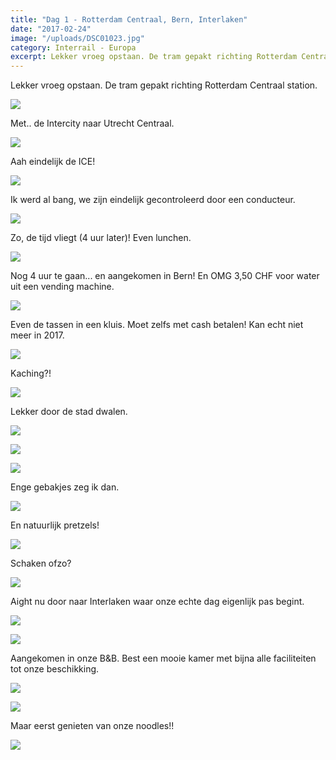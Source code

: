 ```yaml
---
title: "Dag 1 - Rotterdam Centraal, Bern, Interlaken"
date: "2017-02-24"
image: "/uploads/DSC01023.jpg"
category: Interrail - Europa
excerpt: Lekker vroeg opstaan. De tram gepakt richting Rotterdam Centraal station...
---
```


Lekker vroeg opstaan. De tram gepakt richting Rotterdam Centraal station.

![](/uploads/20170224_065715-700x394.jpg)

Met.. de Intercity naar Utrecht Centraal.

![](/uploads/DSC00946-700x394.jpg)

Aah eindelijk de ICE!

![](/uploads/DSC00950-700x394.jpg)

Ik werd al bang, we zijn eindelijk gecontroleerd door een conducteur.

![](/uploads/DSC00954-700x394.jpg)

Zo, de tijd vliegt (4 uur later)! Even lunchen.

![](/uploads/DSC00957-700x394.jpg)

Nog 4 uur te gaan... en aangekomen in Bern! En OMG 3,50 CHF voor water uit een vending machine.

![](/uploads/DSC00977-700x394.jpg)

Even de tassen in een kluis. Moet zelfs met cash betalen! Kan echt niet meer in 2017.

![](/uploads/DSC00979-700x394.jpg)

Kaching?!

![](/uploads/DSC00980-700x394.jpg)

Lekker door de stad dwalen.

![](/uploads/DSC00993-700x394.jpg)

![](/uploads/DSC00989-700x394.jpg)

![](/uploads/DSC01010-700x394.jpg)

Enge gebakjes zeg ik dan.

![](/uploads/DSC01013-700x394.jpg)

En natuurlijk pretzels!

![](/uploads/DSC01023-700x394.jpg)

Schaken ofzo?

![](/uploads/DSC00991-700x394.jpg)

Aight nu door naar Interlaken waar onze echte dag eigenlijk pas begint.

![](/uploads/DSC01030-700x394.jpg)

![](/uploads/DSC01026-700x394.jpg)

Aangekomen in onze B&B. Best een mooie kamer met bijna alle faciliteiten tot onze beschikking.

![](/uploads/DSC01037-700x394.jpg)

![](/uploads/DSC01038-700x394.jpg)

Maar eerst genieten van onze noodles!!

![](/uploads/20170224_194036-700x394.jpg)
